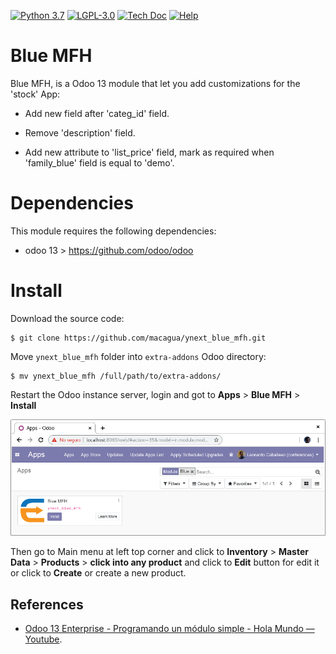 [![Python 3.7](https://img.shields.io/badge/Python-3.7-blue)](https://www.python.org/downloads/release/python-375/)
[![LGPL-3.0](https://img.shields.io/github/license/macagua/ynext_blue_mfh.svg)](https://github.com/macagua/ynext_blue_mfh/blob/master/LICENSE)
[![Tech Doc](http://img.shields.io/badge/master-docs-875A7B.svg?style=flat&colorA=8F8F8F)](https://www.youtube.com/watch?v=npjC2r2iCqg&t=289s)
[![Help](http://img.shields.io/badge/master-help-875A7B.svg?style=flat&colorA=8F8F8F)](https://www.odoo.com/forum/help-1)

# Blue MFH

Blue MFH, is a Odoo 13 module that let you add customizations for the 'stock' App:

- Add new field after 'categ_id' field.

- Remove 'description' field.

- Add new attribute to 'list_price' field, mark as required 
  when 'family_blue' field is equal to 'demo'.

# Dependencies

This module requires the following dependencies:

- odoo 13 > https://github.com/odoo/odoo

# Install

Download the source code:

```
$ git clone https://github.com/macagua/ynext_blue_mfh.git
```

Move ``ynext_blue_mfh`` folder into ``extra-addons`` Odoo directory:

```
$ mv ynext_blue_mfh /full/path/to/extra-addons/
```

Restart the Odoo instance server, login and got to **Apps** > **Blue MFH** > **Install**

![Install 'Blue MFH' Module](https://raw.githubusercontent.com/macagua/ynext_blue_mfh/master/static/description/install_module.png "Install 'Blue MFH' Module")

Then go to Main menu at left top corner and click to **Inventory** > **Master Data** > **Products** > **click into any product** and click to **Edit** button for edit it or click to **Create** or create a new product.

References
----------

- [Odoo 13 Enterprise - Programando un módulo simple - Hola Mundo — Youtube](https://www.youtube.com/watch?v=npjC2r2iCqg&t=289s).
